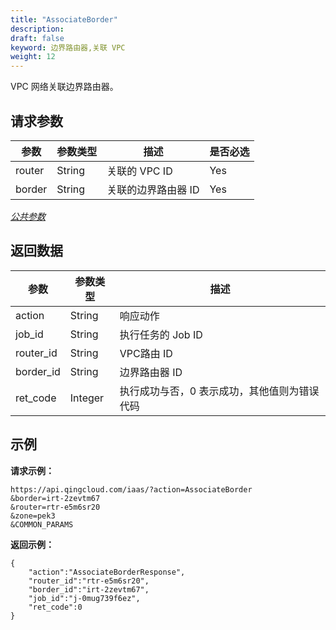 ```yaml
---
title: "AssociateBorder"
description: 
draft: false
keyword: 边界路由器,关联 VPC
weight: 12
---
```


VPC 网络关联边界路由器。

## 请求参数

| 参数 | 参数类型 | 描述 | 是否必选 |
| --- | --- | --- | --- |
| router | String | 关联的 VPC  ID | Yes |
| border | String | 关联的边界路由器 ID | Yes |

[_公共参数_](../../get_api/parameters/)

## 返回数据

| 参数 | 参数类型 | 描述 |
| --- | --- | --- |
| action | String | 响应动作 |
| job_id | String | 执行任务的 Job ID |
| router_id | String | VPC路由 ID |
| border_id | String | 边界路由器 ID |
| ret_code | Integer | 执行成功与否，0 表示成功，其他值则为错误代码 |

## 示例

**请求示例：**

```
https://api.qingcloud.com/iaas/?action=AssociateBorder
&border=irt-2zevtm67
&router=rtr-e5m6sr20
&zone=pek3
&COMMON_PARAMS
```

**返回示例：**

```
{
    "action":"AssociateBorderResponse",
    "router_id":"rtr-e5m6sr20",
    "border_id":"irt-2zevtm67",
    "job_id":"j-0mug739f6ez",
    "ret_code":0
}
```